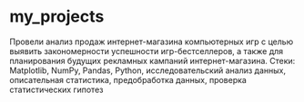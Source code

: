 # my_projects
Провели анализ продаж интернет-магазина компьютерных игр с целью выявить закономерности успешности игр-бестселлеров, а также для планирования будущих рекламных кампаний интернет-магазина.
Стеки: Matplotlib, NumPy, Pandas, Python, исследовательский анализ данных, описательная статистика, предобработка данных, проверка статистических гипотез
